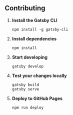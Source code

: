 ## Contributing

1.  **Install the Gatsby CLI**

    ```shell
    npm install -g gatsby-cli
    ```

2.  **Install dependencies**

    ```shell
    npm install
    ```

3.  **Start developing**

    ```shell
    gatsby develop
    ```

4. **Test your changes locally**

    ```shell
    gatsby build
    gatsby serve
    ```

4. **Deploy to GitHub Pages**

    ```shell
    npm run deploy
    ```